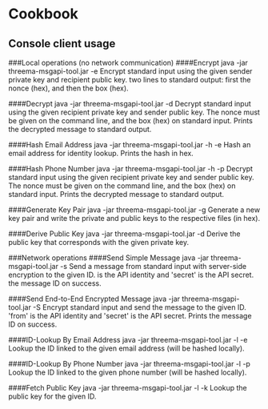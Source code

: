 # Cookbook

## Console client usage
###Local operations (no network communication)
####Encrypt
	java -jar threema-msgapi-tool.jar -e <privateKey> <publicKey>
Encrypt standard input using the given sender private key and recipient public key. two lines to standard output: first the nonce (hex), and then the box (hex).

####Decrypt
	java -jar threema-msgapi-tool.jar -d <privateKey> <publicKey> <nonce>
Decrypt standard input using the given recipient private key and sender public key. The nonce must be given on the command line, and the box (hex) on standard input. Prints the decrypted message to standard output.

####Hash Email Address
	java -jar threema-msgapi-tool.jar -h -e <email>
Hash an email address for identity lookup. Prints the hash in hex.

####Hash Phone Number
	java -jar threema-msgapi-tool.jar -h -p <phoneNo>
Decrypt standard input using the given recipient private key and sender public key. The nonce must be given on the command line, and the box (hex) on standard input. Prints the decrypted message to standard output.

####Generate Key Pair
	java -jar threema-msgapi-tool.jar -g <privateKeyFile> <publicKeyFile>
Generate a new key pair and write the private and public keys to the respective files (in hex).

####Derive Public Key
	java -jar threema-msgapi-tool.jar -d <privateKey>
Derive the public key that corresponds with the given private key.

###Network operations
####Send Simple Message
	java -jar threema-msgapi-tool.jar -s <to> <from> <secret>
Send a message from standard input with server-side encryption to the given ID. is the API identity and 'secret' is the API secret. the message ID on success.

####Send End-to-End Encrypted Message
	java -jar threema-msgapi-tool.jar -S <to> <from> <secret> <privateKey> <publicKey>
Encrypt standard input and send the message to the given ID. 'from' is the API identity and 'secret' is the API secret. Prints the message ID on success.

####ID-Lookup By Email Address
	java -jar threema-msgapi-tool.jar -l -e <email> <from> <secret>
Lookup the ID linked to the given email address (will be hashed locally).

####ID-Lookup By Phone Number
	java -jar threema-msgapi-tool.jar -l -p <phoneNo> <from> <secret>
Lookup the ID linked to the given phone number (will be hashed locally).

####Fetch Public Key
	java -jar threema-msgapi-tool.jar -l -k <id> <from> <secret>
Lookup the public key for the given ID.

